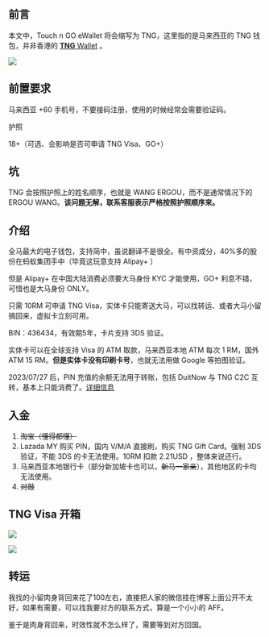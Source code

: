 ## 前言

本文中，Touch n GO eWallet 将会缩写为 TNG，这里指的是马来西亚的 TNG 钱包，并非香港的 [**TNG** Wallet](https://www.tngwallet.hk/cn/) 。

![](https://s3-jp-ap-3.040407.xyz/oss/photos/photo_2023-07-27_21-02-42.jpg)

## 前置要求

马来西亚 +60 手机号，不要接码注册，使用的时候经常会需要验证码。

护照

18+（可选、会影响是否可申请 TNG Visa、GO+）

## 坑

TNG 会按照护照上的姓名顺序，也就是 WANG ERGOU，而不是通常情况下的 ERGOU WANG。**该问题无解，联系客服表示严格按照护照顺序来。**

## 介绍

全马最大的电子钱包，支持简中，虽说翻译不是很全。有中资成分，40%多的股份在蚂蚁集团手中（毕竟这玩意支持 Alipay+ ）

但是 Alipay+ 在中国大陆消费必须要大马身份 KYC 才能使用，GO+ 利息不错，可惜也是大马身份 ONLY。

只需 10RM 可申请 TNG Visa，实体卡只能寄送大马，可以找转运、或者大马小留搞回来，虚拟卡立刻可用。

BIN：436434，有效期5年，卡片支持 3DS 验证。

实体卡可以在全球支持 Visa 的 ATM 取款，马来西亚本地 ATM 每次 1 RM，国外 ATM 15 RM。**但是实体卡没有印刷卡号**，也就无法用做 Google 等拍图验证。

2023/07/27 后，PIN 充值的余额无法用于转账，包括 DuitNow 与 TNG C2C 互转，基本上只能消费了。[详细信息](https://t.me/gakiyukr_channel/150)

## 入金

1. ~~淘宝（懂得都懂）~~
2. Lazada MY 购买 PIN，国内 V/M/A 直接刷，购买 TNG Gift Card。强制 3DS 验证，不能 3DS 的卡无法使用。10RM 扣款 2.21USD ，整体来说还行。
3. 马来西亚本地银行卡（部分新加坡卡也可以，~~新马一家亲~~），其他地区的卡均无法使用。
4. ~~对敲~~

## TNG Visa 开箱

![](https://s3-jp-ap-3.040407.xyz/oss/photos/Snipaste_08-16_08-34-31.png)

![](https://s3-jp-ap-3.040407.xyz/oss/photos/photo_2023-08-16_08-33-18.jpg)

## 转运

我找的小留肉身背回来花了100左右，直接把人家的微信挂在博客上面公开不太好，如果有需要，可以找我要对方的联系方式，算是一个小小的 AFF。

鉴于是肉身背回来，时效性就不怎么样了，需要等到对方回国。
